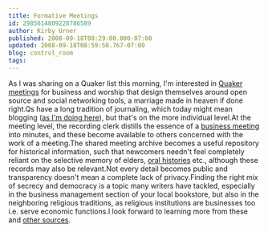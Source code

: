 ```yaml
---
title: Formative Meetings
id: 2985614809228786589
author: Kirby Urner
published: 2008-09-18T08:29:00.000-07:00
updated: 2008-09-18T08:59:50.767-07:00
blog: control_room
tags: 
---
```


As I was sharing on a Quaker list this morning, I'm interested in [Quaker meetings](http://worldgame.blogspot.com/2007/11/meeting-for-business.html) for business and worship that design themselves around open source and social networking tools, a marriage made in heaven if done right.Qs have a long tradition of journaling, which today might mean blogging ([as I'm doing here](http://worldgame.blogspot.com/2007/12/beefs-faith-practice.html)), but that's on the more individual level.At the meeting level, the recording clerk distills the essence of a [business meeting](http://www.fgcquaker.org/ao/toolbox/quaker-business-basics) into minutes, and these become available to others concerned with the work of a meeting.The shared meeting archive becomes a useful repository for historical information, such that newcomers needn't feel completely reliant on the selective memory of elders, [oral histories](http://www.youtube.com/results?search_query=quaker+%22underground+railroad%22) etc., although these records may also be relevant.Not every detail becomes public and transparency doesn't mean a complete lack of privacy.Finding the right mix of secrecy and democracy is a topic many writers have tackled, especially in the business management section of your local bookstore, but also in the neighboring religious traditions, as religious institutions are businesses too i.e. serve economic functions.I look forward to learning more from these and [other sources](http://en.wikipedia.org/wiki/Clerk_%28Quaker%29).